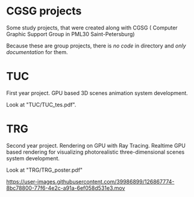 # CGSG projects
Some study projects, that were created along with CGSG ( Computer Graphic Support Group in PML30 Saint-Petersburg)

Because these are group projects, there is *no code* in directory and *only documentation* for them.

# TUC
First year project. GPU based 3D scenes animation system development.

Look at "TUC/TUC_tes.pdf".

# TRG
Second year project. Rendering on GPU with Ray Tracing. Realtime GPU based rendering for visualizing photorealistic three-dimensional scenes system development.

Look at "TRG/TRG_poster.pdf"

https://user-images.githubusercontent.com/39986899/126867774-8bc78800-77f6-4e2c-a91a-6ef058d531e3.mov
